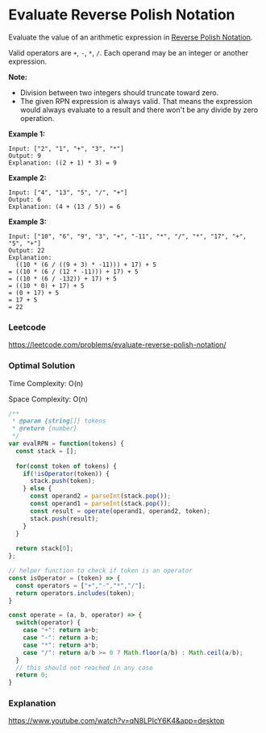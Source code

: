 # Evaluate Reverse Polish Notation

Evaluate the value of an arithmetic expression in [Reverse Polish Notation](http://en.wikipedia.org/wiki/Reverse_Polish_notation).

Valid operators are `+`, `-`, `*`, `/`. Each operand may be an integer or another expression.

**Note:**

- Division between two integers should truncate toward zero.
- The given RPN expression is always valid. That means the expression would always evaluate to a result and there won't be any divide by zero operation.

**Example 1:**

```
Input: ["2", "1", "+", "3", "*"]
Output: 9
Explanation: ((2 + 1) * 3) = 9
```

**Example 2:**

```
Input: ["4", "13", "5", "/", "+"]
Output: 6
Explanation: (4 + (13 / 5)) = 6
```

**Example 3:**

```
Input: ["10", "6", "9", "3", "+", "-11", "*", "/", "*", "17", "+", "5", "+"]
Output: 22
Explanation: 
  ((10 * (6 / ((9 + 3) * -11))) + 17) + 5
= ((10 * (6 / (12 * -11))) + 17) + 5
= ((10 * (6 / -132)) + 17) + 5
= ((10 * 0) + 17) + 5
= (0 + 17) + 5
= 17 + 5
= 22
```



### Leetcode

https://leetcode.com/problems/evaluate-reverse-polish-notation/



### Optimal Solution

Time Complexity: O(n)

Space Complexity: O(n)

```js
/**
 * @param {string[]} tokens
 * @return {number}
 */
var evalRPN = function(tokens) {
  const stack = [];
  
  for(const token of tokens) {
    if(!isOperator(token)) {
      stack.push(token);
    } else {
      const operand2 = parseInt(stack.pop());
      const operand1 = parseInt(stack.pop());
      const result = operate(operand1, operand2, token);
      stack.push(result);
    }
  }
  
  return stack[0];
};

// helper function to check if token is an operator
const isOperator = (token) => {
  const operators = ["+","-","*","/"];
  return operators.includes(token);
}

const operate = (a, b, operator) => {
  switch(operator) {
    case "+": return a+b;
    case "-": return a-b;
    case "*": return a*b;
    case "/": return a/b >= 0 ? Math.floor(a/b) : Math.ceil(a/b);
  }
  // this should not reached in any case
  return 0;
}
```



### Explanation

https://www.youtube.com/watch?v=qN8LPIcY6K4&app=desktop